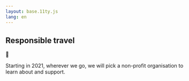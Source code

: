 ```yaml
---
layout: base.11ty.js
lang: en
---
```


<article>

# Responsible travel

🦥

Starting in 2021, wherever we go, we will pick a non-profit organisation to learn about and support.

</article>
